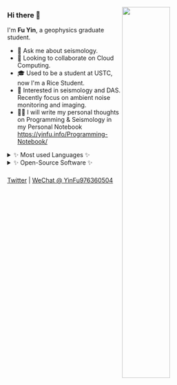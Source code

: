 <!--
<img align="right" 
    src="https://github-readme-stats.vercel.app/api?username=OUCyf&show_icons=true&icon_color=CE1D2D&text_color=718096&bg_color=ffffff&hide_title=true" />
&hide_border=true
-->

<img align="right" 
     src="https://github-readme-stats.vercel.app/api?username=OUCyf&show_icons=true&count_private=true&icon_color=CE1D2D&text_color=718096&bg_color=ffffff" width="47%" height="47%" />



### Hi there 👋

I'm **Fu Yin**, a geophysics graduate student.

- 💬 Ask me about seismology.
- 👯 Looking to collaborate on Cloud Computing.
- 🎓 Used to be a student at USTC, now I'm a Rice Student.
- 🔭 Interested in seismology and DAS. Recently focus on ambient noise monitoring and imaging.
- ✍🏻 I will write my personal thoughts on Programming & Seismology in my Personal Notebook https://yinfu.info/Programming-Notebook/

<details>
     <summary> ✨ Most used Languages ✨ </summary>
     <br>
     
<img src="https://github-readme-stats.vercel.app/api/top-langs?username=OUCyf&layout=compact&count_private=true&icon_color=CE1D2D&text_color=718096&bg_color=ffffff" />
     
</details> 


<details>
     <summary> ✨ Open-Source Software ✨ </summary>
     <br>
     
[![ReadMe Card](https://github-readme-stats.vercel.app/api/pin/?username=OUCyf&repo=MCMTpy&show_icons=true&theme=solarized-dark&hide_border=true&show_owner=true)](https://github.com/OUCyf/MCMTpy)
     
[![ReadMe Card](https://github-readme-stats.vercel.app/api/pin/?username=OUCyf&repo=NoiseCC&show_icons=true&theme=solarized-dark&hide_border=true&show_owner=true)](https://github.com/OUCyf/NoiseCC)
     
</details>
 
###
[Twitter](https://twitter.com/Anthony_YFU) | [WeChat @ YinFu976360504](/)


